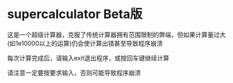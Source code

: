 # supercalculator Beta版

这是一个超级计算器，克服了传统计算器拥有范围限制的弊端，但如果计算量过大(如1e10000以上的运算)仍会使计算出错甚至导致程序崩溃

每次计算完成后，请输入exit退出程序，或按回车键继续计算

请注意一定要按要求输入，否则可能导致程序崩溃

